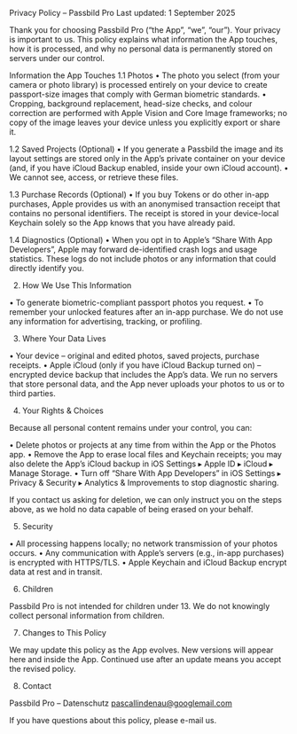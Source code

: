 Privacy Policy – Passbild Pro
Last updated: 1 September 2025

Thank you for choosing Passbild Pro (“the App”, “we”, “our”). Your privacy is important to us. This policy explains what information the App touches, how it is processed, and why no personal data is permanently stored on servers under our control.

Information the App Touches
1.1 Photos
• The photo you select (from your camera or photo library) is processed entirely on your device to create passport-size images that comply with German biometric standards.
• Cropping, background replacement, head-size checks, and colour correction are performed with Apple Vision and Core Image frameworks; no copy of the image leaves your device unless you explicitly export or share it.

1.2 Saved Projects (Optional)
• If you generate a Passbild the image and its layout settings are stored only in the App’s private container on your device (and, if you have iCloud Backup enabled, inside your own iCloud account).
• We cannot see, access, or retrieve these files.

1.3 Purchase Records (Optional)
• If you buy Tokens or do other in-app purchases, Apple provides us with an anonymised transaction receipt that contains no personal identifiers. The receipt is stored in your device-local Keychain solely so the App knows that you have already paid.

1.4 Diagnostics (Optional)
• When you opt in to Apple’s “Share With App Developers”, Apple may forward de-identified crash logs and usage statistics. These logs do not include photos or any information that could directly identify you.

2. How We Use This Information

• To generate biometric-compliant passport photos you request.
• To remember your unlocked features after an in-app purchase.
We do not use any information for advertising, tracking, or profiling.

3. Where Your Data Lives

• Your device – original and edited photos, saved projects, purchase receipts.
• Apple iCloud (only if you have iCloud Backup turned on) – encrypted device backup that includes the App’s data.
We run no servers that store personal data, and the App never uploads your photos to us or to third parties.

4. Your Rights & Choices

Because all personal content remains under your control, you can:

• Delete photos or projects at any time from within the App or the Photos app.
• Remove the App to erase local files and Keychain receipts; you may also delete the App’s iCloud backup in iOS Settings ▸ Apple ID ▸ iCloud ▸ Manage Storage.
• Turn off “Share With App Developers” in iOS Settings ▸ Privacy & Security ▸ Analytics & Improvements to stop diagnostic sharing.

If you contact us asking for deletion, we can only instruct you on the steps above, as we hold no data capable of being erased on your behalf.

5. Security

• All processing happens locally; no network transmission of your photos occurs.
• Any communication with Apple’s servers (e.g., in-app purchases) is encrypted with HTTPS/TLS.
• Apple Keychain and iCloud Backup encrypt data at rest and in transit.

6. Children

Passbild Pro is not intended for children under 13. We do not knowingly collect personal information from children.

7. Changes to This Policy

We may update this policy as the App evolves. New versions will appear here and inside the App. Continued use after an update means you accept the revised policy.

8. Contact

Passbild Pro – Datenschutz
pascallindenau@googlemail.com

If you have questions about this policy, please e-mail us.
